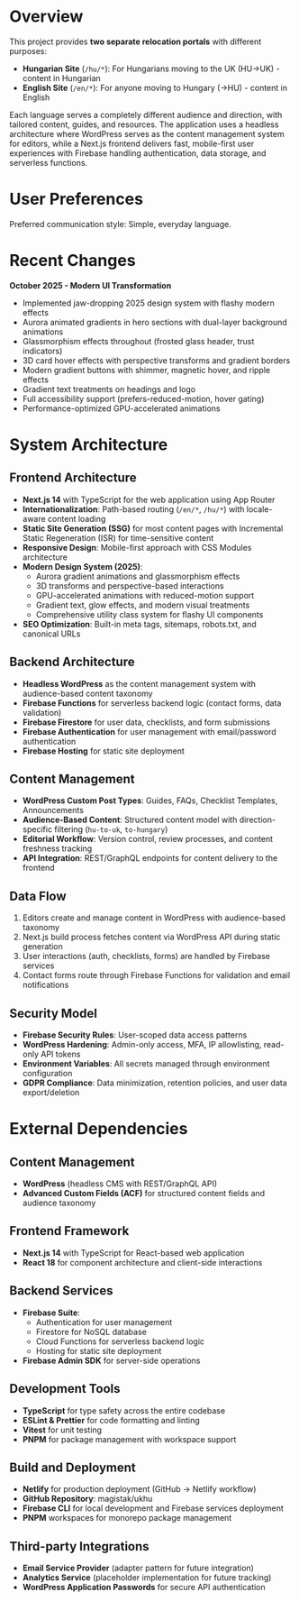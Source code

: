 # Overview

This project provides **two separate relocation portals** with different purposes:

- **Hungarian Site** (`/hu/*`): For Hungarians moving to the UK (HU→UK) - content in Hungarian
- **English Site** (`/en/*`): For anyone moving to Hungary (→HU) - content in English

Each language serves a completely different audience and direction, with tailored content, guides, and resources. The application uses a headless architecture where WordPress serves as the content management system for editors, while a Next.js frontend delivers fast, mobile-first user experiences with Firebase handling authentication, data storage, and serverless functions.

# User Preferences

Preferred communication style: Simple, everyday language.

# Recent Changes

**October 2025 - Modern UI Transformation**
- Implemented jaw-dropping 2025 design system with flashy modern effects
- Aurora animated gradients in hero sections with dual-layer background animations
- Glassmorphism effects throughout (frosted glass header, trust indicators)
- 3D card hover effects with perspective transforms and gradient borders
- Modern gradient buttons with shimmer, magnetic hover, and ripple effects
- Gradient text treatments on headings and logo
- Full accessibility support (prefers-reduced-motion, hover gating)
- Performance-optimized GPU-accelerated animations

# System Architecture

## Frontend Architecture
- **Next.js 14** with TypeScript for the web application using App Router
- **Internationalization**: Path-based routing (`/en/*`, `/hu/*`) with locale-aware content loading
- **Static Site Generation (SSG)** for most content pages with Incremental Static Regeneration (ISR) for time-sensitive content
- **Responsive Design**: Mobile-first approach with CSS Modules architecture
- **Modern Design System (2025)**: 
  - Aurora gradient animations and glassmorphism effects
  - 3D transforms and perspective-based interactions
  - GPU-accelerated animations with reduced-motion support
  - Gradient text, glow effects, and modern visual treatments
  - Comprehensive utility class system for flashy UI components
- **SEO Optimization**: Built-in meta tags, sitemaps, robots.txt, and canonical URLs

## Backend Architecture
- **Headless WordPress** as the content management system with audience-based content taxonomy
- **Firebase Functions** for serverless backend logic (contact forms, data validation)
- **Firebase Firestore** for user data, checklists, and form submissions
- **Firebase Authentication** for user management with email/password authentication
- **Firebase Hosting** for static site deployment

## Content Management  
- **WordPress Custom Post Types**: Guides, FAQs, Checklist Templates, Announcements
- **Audience-Based Content**: Structured content model with direction-specific filtering (`hu-to-uk`, `to-hungary`)
- **Editorial Workflow**: Version control, review processes, and content freshness tracking
- **API Integration**: REST/GraphQL endpoints for content delivery to the frontend

## Data Flow
1. Editors create and manage content in WordPress with audience-based taxonomy
2. Next.js build process fetches content via WordPress API during static generation
3. User interactions (auth, checklists, forms) are handled by Firebase services
4. Contact forms route through Firebase Functions for validation and email notifications

## Security Model
- **Firebase Security Rules**: User-scoped data access patterns
- **WordPress Hardening**: Admin-only access, MFA, IP allowlisting, read-only API tokens
- **Environment Variables**: All secrets managed through environment configuration
- **GDPR Compliance**: Data minimization, retention policies, and user data export/deletion

# External Dependencies

## Content Management
- **WordPress** (headless CMS with REST/GraphQL API)
- **Advanced Custom Fields (ACF)** for structured content fields and audience taxonomy

## Frontend Framework
- **Next.js 14** with TypeScript for React-based web application
- **React 18** for component architecture and client-side interactions

## Backend Services
- **Firebase Suite**:
  - Authentication for user management
  - Firestore for NoSQL database
  - Cloud Functions for serverless backend logic
  - Hosting for static site deployment
- **Firebase Admin SDK** for server-side operations

## Development Tools
- **TypeScript** for type safety across the entire codebase
- **ESLint & Prettier** for code formatting and linting
- **Vitest** for unit testing
- **PNPM** for package management with workspace support

## Build and Deployment
- **Netlify** for production deployment (GitHub → Netlify workflow)
- **GitHub Repository**: magistak/ukhu
- **Firebase CLI** for local development and Firebase services deployment
- **PNPM** workspaces for monorepo package management

## Third-party Integrations
- **Email Service Provider** (adapter pattern for future integration)
- **Analytics Service** (placeholder implementation for future tracking)
- **WordPress Application Passwords** for secure API authentication